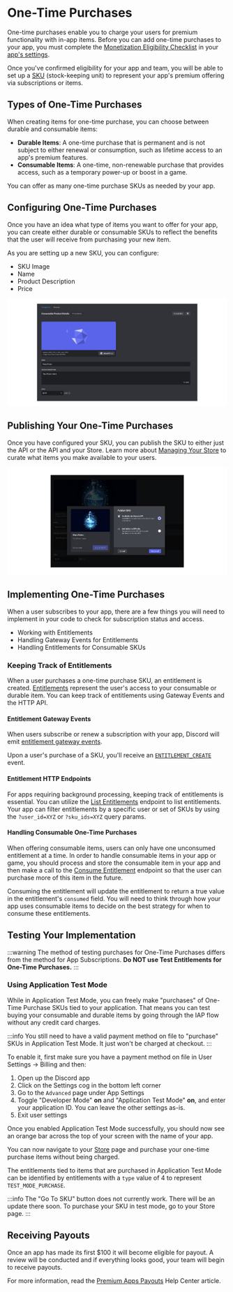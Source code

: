 # One-Time Purchases

One-time purchases enable you to charge your users for premium functionality with in-app items. Before you can add one-time purchases to your app, you must complete the [Monetization Eligibility Checklist](#DOCS_MONETIZATION_OVERVIEW/eligibility-checklist) in your [app's settings](https://discord.com/developers/applications).

Once you've confirmed eligibility for your app and team, you will be able to set up a [SKU](#DOCS_MONETIZATION_SKUS) (stock-keeping unit) to represent your app's premium offering via subscriptions or items.

## Types of One-Time Purchases

When creating items for one-time purchase, you can choose between durable and consumable items:

-   **Durable Items**: A one-time purchase that is permanent and is not subject to either renewal or consumption, such as lifetime access to an app's premium features.
-   **Consumable Items**: A one-time, non-renewable purchase that provides access, such as a temporary power-up or boost in a game.

You can offer as many one-time purchase SKUs as needed by your app.

## Configuring One-Time Purchases

Once you have an idea what type of items you want to offer for your app, you can create either durable or consumable SKUs to reflect the benefits that the user will receive from purchasing your new item.

As you are setting up a new SKU, you can configure:

- SKU Image
- Name
- Product Description
- Price

![Configuring your SKU](/images/sku-configure.png)

## Publishing Your One-Time Purchases

Once you have configured your SKU, you can publish the SKU to either just the API or the API and your Store. Learn more about [Managing Your Store](#DOCS_MONETIZATION_MANAGING_YOUR_STORE) to curate what items you make available to your users.

![Publishing your SKU](/images/sku-publish.png)

## Implementing One-Time Purchases

When a user subscribes to your app, there are a few things you will need to implement in your code to check for subscription status and access.

-   Working with Entitlements
-   Handling Gateway Events for Entitlements
-   Handling Entitlements for Consumable SKUs

### Keeping Track of Entitlements

When a user purchases a one-time purchase SKU, an entitlement is created. [Entitlements](#DOCS_MONETIZATION_ENTITLEMENTS) represent the user's access to your consumable or durable item. You can keep track of entitlements using  Gateway Events and the HTTP API.

#### Entitlement Gateway Events

When users subscribe or renew a subscription with your app, Discord will emit [entitlement gateway events](#DOCS_MONETIZATION_ENTITLEMENTS/gateway-events).

Upon a user's purchase of a SKU, you'll receive an [`ENTITLEMENT_CREATE`](#DOCS_MONETIZATION_ENTITLEMENTS/new-entitlement) event.

#### Entitlement HTTP Endpoints

For apps requiring background processing, keeping track of entitlements is essential. You can utilize the [List Entitlements](#DOCS_MONETIZATION_ENTITLEMENTS/list-entitlements) endpoint to list entitlements. Your app can filter entitlements by a specific user or set of SKUs by using the `?user_id=XYZ` or `?sku_ids=XYZ` query params.

#### Handling Consumable One-Time Purchases

When offering consumable items, users can only have one unconsumed entitlement at a time. In order to handle consumable items in your app or game, you should process and store the consumable item in your app and then make a call to the [Consume Entitlement](#DOCS_MONETIZATION_ENTITLEMENTS/consume-an-entitlement) endpoint so that the user can purchase more of this item in the future.

Consuming the entitlement will update the entitlement to return a true value in the entitlement's `consumed` field. You will need to think through how your app uses consumable items to decide on the best strategy for when to consume these entitlements.

## Testing Your Implementation

:::warning
The method of testing purchases for One-Time Purchases differs from the method for App Subscriptions. **Do NOT use Test Entitlements for One-Time Purchases.**
:::

### Using Application Test Mode

While in Application Test Mode, you can freely make "purchases" of One-Time Purchase SKUs tied to your application. That means you can test buying your consumable and durable items by going through the IAP flow without any credit card charges.

:::info
You still need to have a valid payment method on file to "purchase" SKUs in Application Test Mode. It just won't be charged at checkout.
:::

To enable it, first make sure you have a payment method on file in User Settings -> Billing and then:

1.  Open up the Discord app
2.  Click on the Settings cog in the bottom left corner
3.  Go to the `Advanced` page under App Settings
4.  Toggle "Developer Mode" **on** and "Application Test Mode" **on**, and enter your application ID. You can leave the other settings as-is.
5.  Exit user settings

Once you enabled Application Test Mode successfully, you should now see an orange bar across the top of your screen with the name of your app.

You can now navigate to your [Store](#DOCS_MONETIZATION_MANAGING_YOUR_STORE) page and purchase your one-time purchase items without being charged.

The entitlements tied to items that are purchased in Application Test Mode can be identified by entitlements with a `type` value of 4 to represent `TEST_MODE_PURCHASE`.

:::info
The "Go To SKU" button does not currently work. There will be an update there soon. To purchase your SKU in test mode, go to your Store page.
:::

## Receiving Payouts

Once an app has made its first $100 it will become eligible for payout. A review will be conducted and if everything looks good, your team will begin to receive payouts.

For more information, read the [Premium Apps Payouts](https://support-dev.discord.com/hc/articles/17299902720919) Help Center article.